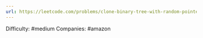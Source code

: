 ```yaml
---
url: https://leetcode.com/problems/clone-binary-tree-with-random-pointer
---
```


Difficulty: #medium
Companies: #amazon